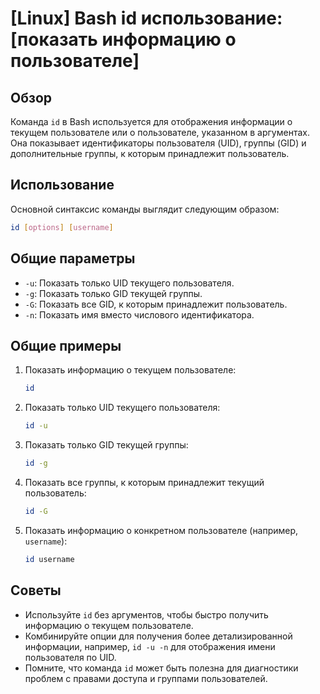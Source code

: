 # [Linux] Bash id использование: [показать информацию о пользователе]

## Обзор
Команда `id` в Bash используется для отображения информации о текущем пользователе или о пользователе, указанном в аргументах. Она показывает идентификаторы пользователя (UID), группы (GID) и дополнительные группы, к которым принадлежит пользователь.

## Использование
Основной синтаксис команды выглядит следующим образом:

```bash
id [options] [username]
```

## Общие параметры
- `-u`: Показать только UID текущего пользователя.
- `-g`: Показать только GID текущей группы.
- `-G`: Показать все GID, к которым принадлежит пользователь.
- `-n`: Показать имя вместо числового идентификатора.

## Общие примеры
1. Показать информацию о текущем пользователе:
   ```bash
   id
   ```

2. Показать только UID текущего пользователя:
   ```bash
   id -u
   ```

3. Показать только GID текущей группы:
   ```bash
   id -g
   ```

4. Показать все группы, к которым принадлежит текущий пользователь:
   ```bash
   id -G
   ```

5. Показать информацию о конкретном пользователе (например, `username`):
   ```bash
   id username
   ```

## Советы
- Используйте `id` без аргументов, чтобы быстро получить информацию о текущем пользователе.
- Комбинируйте опции для получения более детализированной информации, например, `id -u -n` для отображения имени пользователя по UID.
- Помните, что команда `id` может быть полезна для диагностики проблем с правами доступа и группами пользователей.